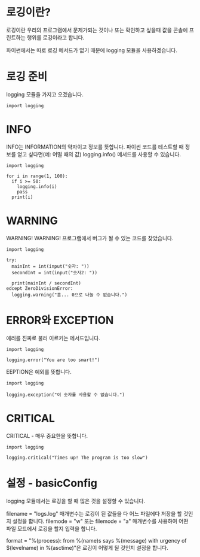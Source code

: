 # 로깅이란?
로깅이란 우리의 프로그램에서 문제가되는 것이나 또는 확인하고 싶을때 값을 콘솔에 프린트하는 행위를 로깅이라고 합니다.

파이썬에서는 따로 로깅 메서드가 없기 때문에 logging 모듈을 사용하겠습니다.

# 로깅 준비
logging 모듈을 가지고 오겠습니다.
```
import logging
```

# INFO
INFO는 INFORMATION의 약자이고 정보를 뜻합니다. 파이썬 코드를 테스트할 때 정보를 얻고 싶다면(예: 어떨 때의 값) logging.info() 메서드를 사용할 수 있습니다.

```
import logging

for i in range(1, 100):
  if i >= 50:
    logging.info(i)
    pass
  print(i)
```

# WARNING
WARNING! WARNING! 프로그램에서 버그가 될 수 있는 코드를 찾았습니다.

```
import logging

try:
  mainInt = int(input("숫자: "))
  secondInt = int(input("숫자2: "))

  print(mainInt / secondInt)
edcept ZeroDivisionError:
  logging.warning("흠... 0으로 나눌 수 없습니다.")
```

# ERROR와 EXCEPTION
에러를 진짜로 불러 이르키는 메서드입니다.

```
import logging

logging.error("You are too smart!")
```

EEPTION은 예외를 뜻합니다.

```
import logging

logging.exception("이 숫자를 사용할 수 없습니다.")
```

# CRITICAL
CRITICAL - 매우 중요한을 뜻합니다.

```
import logging

logging.critical("Times up! The program is too slow")
```

# 설정 - basicConfig
logging 모듈에서는 로깅을 할 때 많은 것을 설정할 수 있습니다.

filename = "logs.log" 매개변수는 로깅이 된 값들을 다 어느 파일에다 저장을 할 것인지 설정을 합니다. filemode = "w" 또는 filemode = "a" 매개변수를 사용하여 어떤 파일 모드에서 로깅을 할지 입력을 합니다.

format = "%(process): from %(name)s says %(message) with urgency of $(levelname) in %(asctime)"은 로깅이 어떻게 될 것인지 설정을 합니다.
